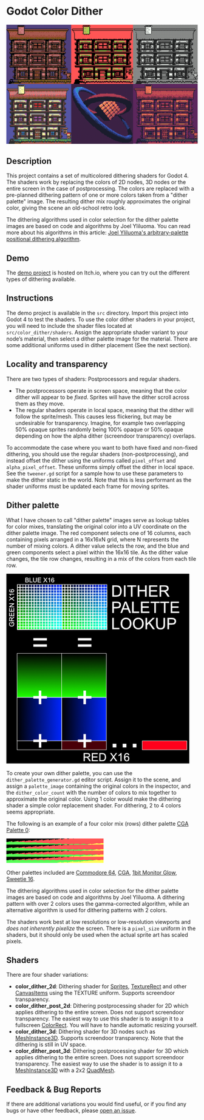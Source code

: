 # Godot Color Dither

![Sample](https://github.com/Donitzo/godot-color-dither/blob/main/images/sample.png)

## Description

This project contains a set of multicolored dithering shaders for Godot 4. The shaders work by replacing the colors of 2D nodes, 3D nodes or the entire screen in the case of postprocessing. The colors are replaced with a pre-planned dithering pattern of one or more colors taken from a "dither palette" image. The resulting dither mix roughly approximates the original color, giving the scene an old-school retro look.

The dithering algorithms used in color selection for the dither palette images are based on code and algorithms by Joel Yliluoma. You can read more about his algorithms in this article: [Joel Yliluoma's arbitrary-palette positional dithering algorithm](https://bisqwit.iki.fi/story/howto/dither/jy/).

## Demo

The [demo project](https://donitz.itch.io/godot-color-dither) is hosted on Itch.io, where you can try out the different types of dithering available.

## Instructions

The demo project is available in the `src` directory. Import this project into Godot 4 to test the shaders. To use the color dither shaders in your project, you will need to include the shader files located at `src/color_dither/shaders`. Assign the appropriate shader variant to your node’s material, then select a dither palette image for the material. There are some additional uniforms used in dither placement (See the next section).

## Locality and transparency

There are two types of shaders: Postprocessors and regular shaders. 

- The postprocessors operate in screen space, meaning that the color dither will appear to be *fixed*. Sprites will have the dither scroll across them as they move.
- The regular shaders operate in local space, meaning that the dither will follow the sprite/mesh. This causes less flickering, but may be undesirable for transparency. Imagine, for example two overlapping 50% opaque sprites randomly being 100% opaque or 50% opaque depending on how the alpha dither (screendoor transparency) overlaps.

To accommodate the case where you want to both have fixed and non-fixed dithering, you should use the regular shaders (non-postprocessing), and instead offset the dither using the uniforms called `pixel_offset` and `alpha_pixel_offset`. These uniforms simply offset the dither in local space. See the `tweener.gd` script for a sample how to use these parameters to make the dither static in the world. Note that this is less performant as the shader uniforms must be updated each frame for moving sprites.

## Dither palette

What I have chosen to call "dither palette" images serve as lookup tables for color mixes, translating the original color into a UV coordinate on the dither palette image. The red component selects one of 16 columns, each containing pixels arranged in a 16x16xN grid, where N represents the number of mixing colors. A dither value selects the row, and the blue and green components select a pixel within the 16x16 tile. As the dither value changes, the tile row changes, resulting in a mix of the colors from each tile row.

![Dither palette](https://github.com/Donitzo/godot-color-dither/blob/main/images/dither_palette.png)

To create your own dither palette, you can use the `dither_palette_generator.gd` editor script. Assign it to the scene, and assign a `palette_image` containing the original colors in the inspector, and the `dither_color_count` with the number of colors to mix together to approximate the original color. Using 1 color would make the dithering shader a simple color replacement shader. For dithering, 2 to 4 colors seems appropriate.

The following is an example of a four color mix (rows) dither palette [CGA Palette 0](https://lospec.com/palette-list/cga-palette-0-high):

![Sample](https://github.com/Donitzo/godot-color-dither/blob/main/src/color_dither/textures/palettes/cga-palette-0-high.png)

Other palettes included are [Commodore 64](https://lospec.com/palette-list/commodore64), [CGA](https://lospec.com/palette-list/color-graphics-adapter), [1bit Monitor Glow](https://lospec.com/palette-list/1bit-monitor-glow), [Sweetie 16](https://lospec.com/palette-list/sweetie-16).

The dithering algorithms used in color selection for the dither palette images are based on code and algorithms by Joel Yliluoma. A dithering pattern with over 2 colors uses the gamma-corrected algorithm, while an alternative algorithm is used for dithering patterns with 2 colors.

The shaders work best at low resolutions or low-resolution viewports and *does not inherently pixelize* the screen. There is a `pixel_size` uniform in the shaders, but it should only be used when the actual sprite art has scaled pixels.

## Shaders

There are four shader variations:

- **color_dither_2d**: Dithering shader for [Sprites](https://docs.godotengine.org/en/3.5/classes/class_sprite.html), [TextureRect](https://docs.godotengine.org/en/stable/classes/class_texturerect.html) and other [CanvasItems](https://docs.godotengine.org/en/stable/classes/class_canvasitem.html) using the TEXTURE uniform. Supports screendoor transparency.
- **color_dither_post_2d**: Dithering postprocessing shader for 2D which applies dithering to the entire screen. Does not support screendoor transparency. The easiest way to use this shader is to assign it to a fullscreen [ColorRect](https://docs.godotengine.org/en/stable/classes/class_colorrect.html). You will have to handle automatic resizing yourself.
- **color_dither_3d**: Dithering shader for 3D nodes such as [MeshInstance3D](https://docs.godotengine.org/en/stable/classes/class_meshinstance3d.html). Supports screendoor transparency. Note that the dithering is still in UV space.
- **color_dither_post_3d**: Dithering postprocessing shader for 3D which applies dithering to the entire screen. Does not support screendoor transparency. The easiest way to use the shader is to assign it to a [MeshInstance3D](https://docs.godotengine.org/en/stable/classes/class_meshinstance3d.html) with a 2x2 [QuadMesh](https://docs.godotengine.org/en/stable/classes/class_quadmesh.html).

## Feedback & Bug Reports

If there are additional variations you would find useful, or if you find any bugs or have other feedback, please [open an issue](https://github.com/Donitzo/godot-simple-portal-system/issues).
